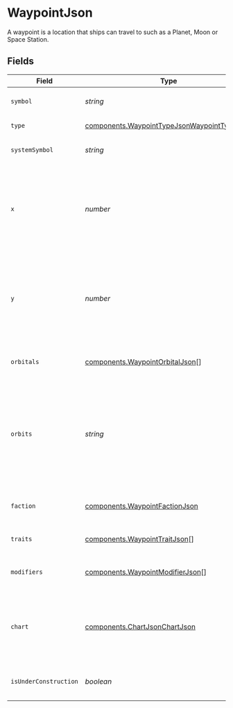 # WaypointJson

A waypoint is a location that ships can travel to such as a Planet, Moon or Space Station.


## Fields

| Field                                                                                                                       | Type                                                                                                                        | Required                                                                                                                    | Description                                                                                                                 |
| --------------------------------------------------------------------------------------------------------------------------- | --------------------------------------------------------------------------------------------------------------------------- | --------------------------------------------------------------------------------------------------------------------------- | --------------------------------------------------------------------------------------------------------------------------- |
| `symbol`                                                                                                                    | *string*                                                                                                                    | :heavy_check_mark:                                                                                                          | The symbol of the waypoint.                                                                                                 |
| `type`                                                                                                                      | [components.WaypointTypeJsonWaypointTypeJson](../../models/components/waypointtypejsonwaypointtypejson.md)                  | :heavy_check_mark:                                                                                                          | The type of waypoint.                                                                                                       |
| `systemSymbol`                                                                                                              | *string*                                                                                                                    | :heavy_check_mark:                                                                                                          | The symbol of the system.                                                                                                   |
| `x`                                                                                                                         | *number*                                                                                                                    | :heavy_check_mark:                                                                                                          | Relative position of the waypoint on the system's x axis. This is not an absolute position in the universe.                 |
| `y`                                                                                                                         | *number*                                                                                                                    | :heavy_check_mark:                                                                                                          | Relative position of the waypoint on the system's y axis. This is not an absolute position in the universe.                 |
| `orbitals`                                                                                                                  | [components.WaypointOrbitalJson](../../models/components/waypointorbitaljson.md)[]                                          | :heavy_check_mark:                                                                                                          | Waypoints that orbit this waypoint.                                                                                         |
| `orbits`                                                                                                                    | *string*                                                                                                                    | :heavy_minus_sign:                                                                                                          | The symbol of the parent waypoint, if this waypoint is in orbit around another waypoint. Otherwise this value is undefined. |
| `faction`                                                                                                                   | [components.WaypointFactionJson](../../models/components/waypointfactionjson.md)                                            | :heavy_minus_sign:                                                                                                          | The faction that controls the waypoint.                                                                                     |
| `traits`                                                                                                                    | [components.WaypointTraitJson](../../models/components/waypointtraitjson.md)[]                                              | :heavy_check_mark:                                                                                                          | The traits of the waypoint.                                                                                                 |
| `modifiers`                                                                                                                 | [components.WaypointModifierJson](../../models/components/waypointmodifierjson.md)[]                                        | :heavy_minus_sign:                                                                                                          | The modifiers of the waypoint.                                                                                              |
| `chart`                                                                                                                     | [components.ChartJsonChartJson](../../models/components/chartjsonchartjson.md)                                              | :heavy_minus_sign:                                                                                                          | The chart of a system or waypoint, which makes the location visible to other agents.                                        |
| `isUnderConstruction`                                                                                                       | *boolean*                                                                                                                   | :heavy_check_mark:                                                                                                          | True if the waypoint is under construction.                                                                                 |